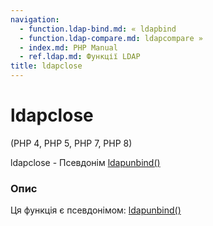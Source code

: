 ```yaml
---
navigation:
  - function.ldap-bind.md: « ldapbind
  - function.ldap-compare.md: ldapcompare »
  - index.md: PHP Manual
  - ref.ldap.md: Функції LDAP
title: ldapclose
---
```

# ldapclose

(PHP 4, PHP 5, PHP 7, PHP 8)

ldapclose - Псевдонім [ldapunbind()](function.ldap-unbind.md)

### Опис

Ця функція є псевдонімом: [ldapunbind()](function.ldap-unbind.md)

